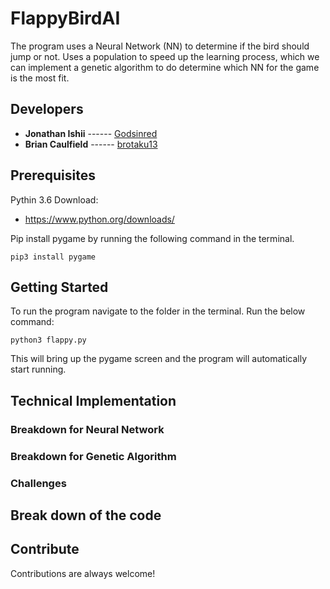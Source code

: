 # FlappyBirdAI

  The program uses a Neural Network (NN) to determine if the bird should jump or not. Uses a population to speed up the learning process, which we can implement a genetic algorithm to do determine which NN for the game is the most fit.

## Developers

* **Jonathan Ishii**     ------ [Godsinred](https://github.com/Godsinred)
* **Brian Caulfield**     ------ [brotaku13](https://github.com/brotaku13)

## Prerequisites
Pythin 3.6
Download:
  * https://www.python.org/downloads/

Pip install pygame by running the following command in the terminal.
```
pip3 install pygame
```

## Getting Started

To run the program navigate to the folder in the terminal. Run the below command:
```
python3 flappy.py
```

This will bring up the pygame screen and the program will automatically start running.

## Technical Implementation


### Breakdown for Neural Network


### Breakdown for Genetic Algorithm



### Challenges


## Break down of the code


## Contribute
Contributions are always welcome!
